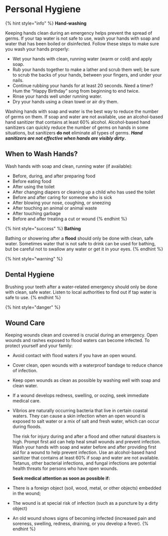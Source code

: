 # Personal Hygiene

{% hint style="info" %}
**Hand-washing**

Keeping hands clean during an emergency helps prevent the spread of germs. If your tap water is not safe to use, wash your hands with soap and water that has been boiled or disinfected. Follow these steps to make sure you wash your hands properly:

* Wet your hands with clean, running water \(warm or cold\) and apply soap.
* Rub your hands together to make a lather and scrub them well; be sure to scrub the backs of your hands, between your fingers, and under your nails.
* Continue rubbing your hands for at least 20 seconds. Need a timer? Hum the “Happy Birthday” song from beginning to end twice.
* Rinse your hands well under running water.
* Dry your hands using a clean towel or air dry them.

Washing hands with soap and water is the best way to reduce the number of germs on them. If soap and water are not available, use an alcohol-based hand sanitizer that contains at least 60% alcohol. Alcohol-based hand sanitizers can quickly reduce the number of germs on hands in some situations, but sanitizers **do not** eliminate all types of germs. _**Hand sanitizers are not effective when hands are visibly dirty**_**.**

## When to Wash Hands?

Wash hands with soap and clean, running water \(if available\):

* Before, during, and after preparing food
* Before eating food
* After using the toilet
* After changing diapers or cleaning up a child who has used the toilet
* Before and after caring for someone who is sick
* After blowing your nose, coughing, or sneezing
* After touching an animal or animal waste
* After touching garbage
* Before and after treating a cut or wound
{% endhint %}

{% hint style="success" %}
**Bathing**

Bathing or showering after a **flood** should only be done with clean, safe water. Sometimes water that is not safe to drink can be used for bathing, but be careful not to swallow any water or get it in your eyes.
{% endhint %}

{% hint style="warning" %}
## Dental Hygiene

Brushing your teeth after a water-related emergency should only be done with clean, safe water. Listen to local authorities to find out if tap water is safe to use.
{% endhint %}

{% hint style="danger" %}
## Wound Care

Keeping wounds clean and covered is crucial during an emergency. Open wounds and rashes exposed to flood waters can become infected. To protect yourself and your family:

* Avoid contact with flood waters if you have an open wound.
* Cover clean, open wounds with a waterproof bandage to reduce chance of infection.
* Keep open wounds as clean as possible by washing well with soap and clean water.
* If a wound develops redness, swelling, or oozing, seek immediate medical care.
* Vibrios are naturally occurring bacteria that live in certain coastal waters. They can cause a skin infection when an open wound is exposed to salt water or a mix of salt and fresh water, which can occur during floods.

  The risk for injury during and after a flood and other natural disasters is high. Prompt first aid can help heal small wounds and prevent infection. Wash your hands with soap and water before and after providing first aid for a wound to help prevent infection. Use an alcohol-based hand sanitizer that contains at least 60% if soap and water are not available. Tetanus, other bacterial infections, and fungal infections are potential health threats for persons who have open wounds.

  **Seek medical attention as soon as possible if:**

* There is a foreign object \(soil, wood, metal, or other objects\) embedded in the wound;
* The wound is at special risk of infection \(such as a puncture by a dirty object\)
* An old wound shows signs of becoming infected \(increased pain and soreness, swelling, redness, draining, or you develop a fever\).
{% endhint %}

